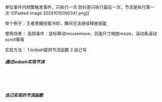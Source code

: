 单位事件内频繁触发事件，只执行一次
防抖是只执行最后一次，节流是执行第一次
![[Pasted image 20241010090341.png]]

举个例子：王者荣耀技能冷却，期间无法继续释放技能

使用场景：
高频事件：鼠标移动mousemove，页面尺寸缩放resize，滚动条滚动scroll等等


实现方法：
1.lodash提供节流函数
2.自己写



##### 通过lodash实现节流
    <script src="./lodash.min.js"></script>

    <script>

        let i=1

            const box=document.querySelector('.box')

            function move(){

                box.innerHTML=i++

            }

            box.addEventListener('mousemove',_.throttle(move,500))

    </script>

##### 自己实现的节流函数
    <script src="./lodash.min.js"></script>

    <script>

        let i=1

            const box=document.querySelector('.box')

            function move(){

                box.innerHTML=i++

            }

            function throttle(fn,t){

                let timer=null

                return function(){

                    if(!timer){

                    timer=setTimeout(function(){

                        fn()
                        //在定时器里面无法清除定时器，所以赋值为null
                        timer=null

                    },t)

                    }

                }

            }

            box.addEventListener('mousemove',throttle(move,500))

    </script>
